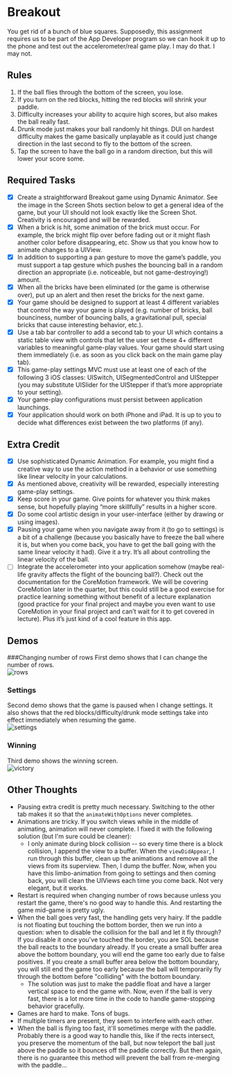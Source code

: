 # Breakout
You get rid of a bunch of blue squares.  Supposedly, this assignment requires us to be part of the App Developer program so we can hook it up to the phone and test out the accelerometer/real game play.  I may do that.  I may not.

## Rules
1. If the ball flies through the bottom of the screen, you lose.
2. If you turn on the red blocks, hitting the red blocks will shrink your paddle.
3. Difficulty increases your ability to acquire high scores, but also makes the ball really fast.
4. Drunk mode just makes your ball randomly hit things.  DUI on hardest difficulty makes the game basically unplayable as it could just change direction in the last second to fly to the bottom of the screen.
5. Tap the screen to have the ball go in a random direction, but this will lower your score some.

## Required Tasks
- [x] Create a straightforward Breakout game using Dynamic Animator. See the image in the Screen Shots section below to get a general idea of the game, but your UI should not look exactly like the Screen Shot. Creativity is encouraged and will be rewarded.
- [x] When a brick is hit, some animation of the brick must occur. For example, the brick might flip over before fading out or it might flash another color before disappearing, etc. Show us that you know how to animate changes to a UIView.
- [x] In addition to supporting a pan gesture to move the game’s paddle, you must support a tap gesture which pushes the bouncing ball in a random direction an appropriate (i.e. noticeable, but not game-destroying!) amount.
- [x] When all the bricks have been eliminated (or the game is otherwise over), put up an alert and then reset the bricks for the next game.
- [x] Your game should be designed to support at least 4 different variables that control the way your game is played (e.g. number of bricks, ball bounciness, number of bouncing balls, a gravitational pull, special bricks that cause interesting behavior, etc.).
- [x] Use a tab bar controller to add a second tab to your UI which contains a static table view with controls that let the user set these 4+ different variables to meaningful game-play values. Your game should start using them immediately (i.e. as soon as you click back on the main game play tab).
- [x] This game-play settings MVC must use at least one of each of the following 3 iOS classes: UISwitch, UISegmentedControl and UIStepper (you may substitute UISlider for the UIStepper if that’s more appropriate to your setting).
- [x] Your game-play configurations must persist between application launchings.
- [x] Your application should work on both iPhone and iPad. It is up to you to decide what
differences exist between the two platforms (if any). 

## Extra Credit
- [x] Use sophisticated Dynamic Animation. For example, you might find a creative way to use the action method in a behavior or use something like linear velocity in your calculations.
- [x] As mentioned above, creativity will be rewarded, especially interesting game-play settings.
- [x] Keep score in your game. Give points for whatever you think makes sense, but hopefully playing “more skillfully” results in a higher score.
- [x] Do some cool artistic design in your user-interface (either by drawing or using images).
- [x] Pausing your game when you navigate away from it (to go to settings) is a bit of a challenge (because you basically have to freeze the ball where it is, but when you come back, you have to get the ball going with the same linear velocity it had). Give it a try. It’s all about controlling the linear velocity of the ball.
- [ ] Integrate the accelerometer into your application somehow (maybe real-life gravity affects the flight of the bouncing ball?). Check out the documentation for the CoreMotion framework. We will be covering CoreMotion later in the quarter, but this could still be a good exercise for practice learning something without benefit of a lecture explanation (good practice for your final project and maybe you even want to use CoreMotion in your final project and can’t wait for it to get covered in lecture). Plus it’s just kind of a cool feature in this app.

## Demos
###Changing number of rows
First demo shows that I can change the number of rows.  
![rows](rows.gif)

### Settings
Second demo shows that the game is paused when I change settings.  It also shows that the red blocks/difficulty/drunk mode settings take into effect immediately when resuming the game.  
![settings](settings.gif)

### Winning
Third demo shows the winning screen.  
![victory](victory.gif)


## Other Thoughts
  * Pausing extra credit is pretty much necessary.  Switching to the other tab makes it so that the `animateWithOptions` never completes.
  * Animations are tricky.  If you switch views while in the middle of animating, animation will never complete.  I fixed it with the following solution (but I'm sure could be cleaner):
    * I only animate during block collision -- so every time there is a block collision, I append the view to a buffer.  When the `viewDidAppear`, I run through this buffer, clean up the animations and remove all the views from its superview.  Then, I dump the buffer.  Now, when you have this limbo-animation from going to settings and then coming back, you will clean the UIViews each time you come back.  Not very elegant, but it works.
  * Restart is required when changing number of rows because unless you restart the game, there's no good way to handle this.  And restarting the game mid-game is pretty ugly.
  * When the ball goes very fast, the handling gets very hairy.  If the paddle is not floating but touching the bottom border, then we run into a question: when to disable the collision for the ball and let it fly through?  If you disable it once you've touched the border, you are SOL because the ball reacts to the boundary already.  If you create a small buffer area above the bottom boundary, you will end the game too early due to false positives.  If you create a small buffer area below the bottom boundary, you will still end the game too early because the ball will temporarily fly through the bottom before "colliding" with the bottom boundary.
    * The solution was just to make the paddle float and have a larger vertical space to end the game with.  Now, even if the ball is very fast, there is a lot more time in the code to handle game-stopping behavior gracefully.
  * Games are hard to make.  Tons of bugs.
  * If multiple timers are present, they seem to interfere with each other.
  * When the ball is flying too fast, it'll sometimes merge with the paddle.  Probably there is a good way to handle this, like if the rects intersect, you preserve the momentum of the ball, but now teleport the ball just above the paddle so it bounces off the paddle correctly.  But then again, there is no guarantee this method will prevent the ball from re-merging with the paddle...
